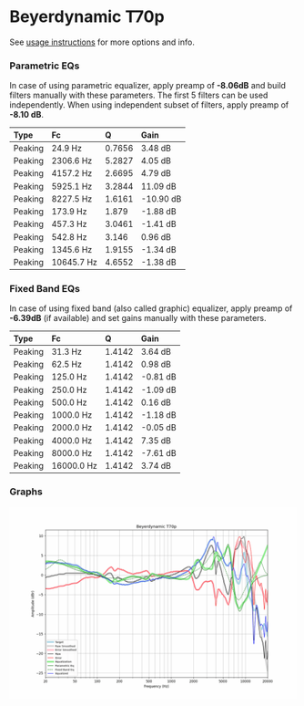 # Beyerdynamic T70p
See [usage instructions](https://github.com/jaakkopasanen/AutoEq#usage) for more options and info.

### Parametric EQs
In case of using parametric equalizer, apply preamp of **-8.06dB** and build filters manually
with these parameters. The first 5 filters can be used independently.
When using independent subset of filters, apply preamp of **-8.10 dB**.

| Type    | Fc         |      Q | Gain      |
|:--------|:-----------|:-------|:----------|
| Peaking | 24.9 Hz    | 0.7656 | 3.48 dB   |
| Peaking | 2306.6 Hz  | 5.2827 | 4.05 dB   |
| Peaking | 4157.2 Hz  | 2.6695 | 4.79 dB   |
| Peaking | 5925.1 Hz  | 3.2844 | 11.09 dB  |
| Peaking | 8227.5 Hz  | 1.6161 | -10.90 dB |
| Peaking | 173.9 Hz   | 1.879  | -1.88 dB  |
| Peaking | 457.3 Hz   | 3.0461 | -1.41 dB  |
| Peaking | 542.8 Hz   | 3.146  | 0.96 dB   |
| Peaking | 1345.6 Hz  | 1.9155 | -1.34 dB  |
| Peaking | 10645.7 Hz | 4.6552 | -1.38 dB  |

### Fixed Band EQs
In case of using fixed band (also called graphic) equalizer, apply preamp of **-6.39dB**
(if available) and set gains manually with these parameters.

| Type    | Fc         |      Q | Gain     |
|:--------|:-----------|:-------|:---------|
| Peaking | 31.3 Hz    | 1.4142 | 3.64 dB  |
| Peaking | 62.5 Hz    | 1.4142 | 0.98 dB  |
| Peaking | 125.0 Hz   | 1.4142 | -0.81 dB |
| Peaking | 250.0 Hz   | 1.4142 | -1.09 dB |
| Peaking | 500.0 Hz   | 1.4142 | 0.16 dB  |
| Peaking | 1000.0 Hz  | 1.4142 | -1.18 dB |
| Peaking | 2000.0 Hz  | 1.4142 | -0.05 dB |
| Peaking | 4000.0 Hz  | 1.4142 | 7.35 dB  |
| Peaking | 8000.0 Hz  | 1.4142 | -7.61 dB |
| Peaking | 16000.0 Hz | 1.4142 | 3.74 dB  |

### Graphs
![](./Beyerdynamic%20T70p.png)